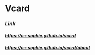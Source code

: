 # Vcard

### _Link_ 

##### https://ch-sophie.github.io/vcard 

##### https://ch-sophie.github.io/vcard/about
